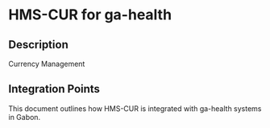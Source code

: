 # HMS-CUR for ga-health

## Description

Currency Management

## Integration Points

This document outlines how HMS-CUR is integrated with ga-health systems in Gabon.
